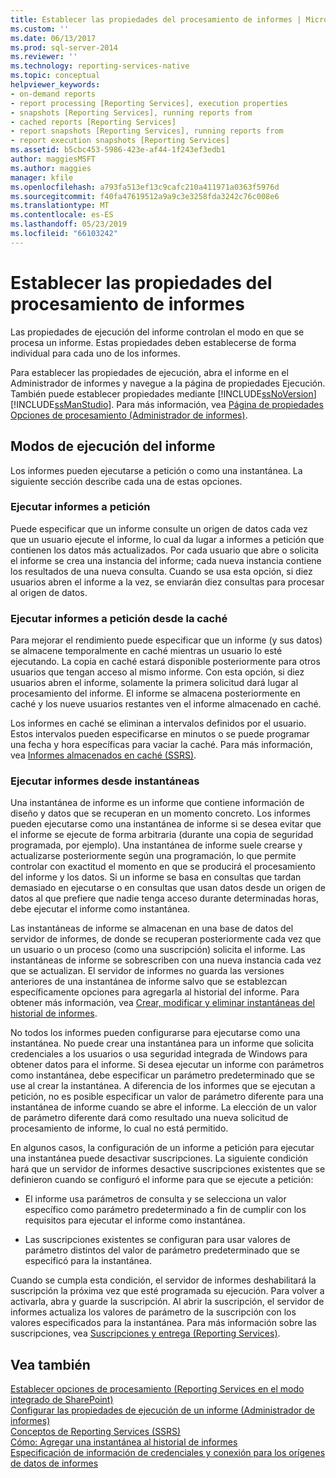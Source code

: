 ```yaml
---
title: Establecer las propiedades del procesamiento de informes | Microsoft Docs
ms.custom: ''
ms.date: 06/13/2017
ms.prod: sql-server-2014
ms.reviewer: ''
ms.technology: reporting-services-native
ms.topic: conceptual
helpviewer_keywords:
- on-demand reports
- report processing [Reporting Services], execution properties
- snapshots [Reporting Services], running reports from
- cached reports [Reporting Services]
- report snapshots [Reporting Services], running reports from
- report execution snapshots [Reporting Services]
ms.assetid: b5cbc453-5986-423e-af44-1f243ef3edb1
author: maggiesMSFT
ms.author: maggies
manager: kfile
ms.openlocfilehash: a793fa513ef13c9cafc210a411971a0363f5976d
ms.sourcegitcommit: f40fa47619512a9a9c3e3258fda3242c76c008e6
ms.translationtype: MT
ms.contentlocale: es-ES
ms.lasthandoff: 05/23/2019
ms.locfileid: "66103242"
---
```

# <a name="set-report-processing-properties"></a>Establecer las propiedades del procesamiento de informes
  Las propiedades de ejecución del informe controlan el modo en que se procesa un informe. Estas propiedades deben establecerse de forma individual para cada uno de los informes.  
  
 Para establecer las propiedades de ejecución, abra el informe en el Administrador de informes y navegue a la página de propiedades Ejecución. También puede establecer propiedades mediante [!INCLUDE[ssNoVersion](../../includes/ssnoversion-md.md)] [!INCLUDE[ssManStudio](../../includes/ssmanstudio-md.md)]. Para más información, vea [Página de propiedades Opciones de procesamiento &#40;Administrador de informes&#41;](../processing-options-properties-page-report-manager.md).  
  
## <a name="report-execution-modes"></a>Modos de ejecución del informe  
 Los informes pueden ejecutarse a petición o como una instantánea. La siguiente sección describe cada una de estas opciones.  
  
### <a name="running-reports-on-demand"></a>Ejecutar informes a petición  
 Puede especificar que un informe consulte un origen de datos cada vez que un usuario ejecute el informe, lo cual da lugar a informes a petición que contienen los datos más actualizados. Por cada usuario que abre o solicita el informe se crea una instancia del informe; cada nueva instancia contiene los resultados de una nueva consulta. Cuando se usa esta opción, si diez usuarios abren el informe a la vez, se enviarán diez consultas para procesar al origen de datos.  
  
### <a name="running-reports-on-demand-from-cache"></a>Ejecutar informes a petición desde la caché  
 Para mejorar el rendimiento puede especificar que un informe (y sus datos) se almacene temporalmente en caché mientras un usuario lo esté ejecutando. La copia en caché estará disponible posteriormente para otros usuarios que tengan acceso al mismo informe. Con esta opción, si diez usuarios abren el informe, solamente la primera solicitud dará lugar al procesamiento del informe. El informe se almacena posteriormente en caché y los nueve usuarios restantes ven el informe almacenado en caché.  
  
 Los informes en caché se eliminan a intervalos definidos por el usuario. Estos intervalos pueden especificarse en minutos o se puede programar una fecha y hora específicas para vaciar la caché. Para más información, vea [Informes almacenados en caché &#40;SSRS&#41;](caching-reports-ssrs.md).  
  
### <a name="running-reports-from-snapshots"></a>Ejecutar informes desde instantáneas  
 Una instantánea de informe es un informe que contiene información de diseño y datos que se recuperan en un momento concreto. Los informes pueden ejecutarse como una instantánea de informe si se desea evitar que el informe se ejecute de forma arbitraria (durante una copia de seguridad programada, por ejemplo). Una instantánea de informe suele crearse y actualizarse posteriormente según una programación, lo que permite controlar con exactitud el momento en que se producirá el procesamiento del informe y los datos. Si un informe se basa en consultas que tardan demasiado en ejecutarse o en consultas que usan datos desde un origen de datos al que prefiere que nadie tenga acceso durante determinadas horas, debe ejecutar el informe como instantánea.  
  
 Las instantáneas de informe se almacenan en una base de datos del servidor de informes, de donde se recuperan posteriormente cada vez que un usuario o un proceso (como una suscripción) solicita el informe. Las instantáneas de informe se sobrescriben con una nueva instancia cada vez que se actualizan. El servidor de informes no guarda las versiones anteriores de una instantánea de informe salvo que se establezcan específicamente opciones para agregarla al historial del informe. Para obtener más información, vea [Crear, modificar y eliminar instantáneas del historial de informes](create-modify-and-delete-snapshots-in-report-history.md).  
  
 No todos los informes pueden configurarse para ejecutarse como una instantánea. No puede crear una instantánea para un informe que solicita credenciales a los usuarios o usa seguridad integrada de Windows para obtener datos para el informe. Si desea ejecutar un informe con parámetros como instantánea, debe especificar un parámetro predeterminado que se use al crear la instantánea. A diferencia de los informes que se ejecutan a petición, no es posible especificar un valor de parámetro diferente para una instantánea de informe cuando se abre el informe. La elección de un valor de parámetro diferente dará como resultado una nueva solicitud de procesamiento de informe, lo cual no está permitido.  
  
 En algunos casos, la configuración de un informe a petición para ejecutar una instantánea puede desactivar suscripciones. La siguiente condición hará que un servidor de informes desactive suscripciones existentes que se definieron cuando se configuró el informe para que se ejecute a petición:  
  
-   El informe usa parámetros de consulta y se selecciona un valor específico como parámetro predeterminado a fin de cumplir con los requisitos para ejecutar el informe como instantánea.  
  
-   Las suscripciones existentes se configuran para usar valores de parámetro distintos del valor de parámetro predeterminado que se especificó para la instantánea.  
  
 Cuando se cumpla esta condición, el servidor de informes deshabilitará la suscripción la próxima vez que esté programada su ejecución. Para volver a activarla, abra y guarde la suscripción. Al abrir la suscripción, el servidor de informes actualiza los valores de parámetro de la suscripción con los valores especificados para la instantánea. Para más información sobre las suscripciones, vea [Suscripciones y entrega &#40;Reporting Services&#41;](../subscriptions/subscriptions-and-delivery-reporting-services.md).  
  
## <a name="see-also"></a>Vea también  
 [Establecer opciones de procesamiento &#40;Reporting Services en el modo integrado de SharePoint&#41;](../set-processing-options-reporting-services-in-sharepoint-integrated-mode.md)   
 [Configurar las propiedades de ejecución de un informe &#40;Administrador de informes&#41;](../reports/configure-execution-properties-for-a-report-report-manager.md)   
 [Conceptos de Reporting Services &#40;SSRS&#41;](../reporting-services-concepts-ssrs.md)   
 [Cómo: Agregar una instantánea al historial de informes](add-a-snapshot-to-report-history-report-manager.md)   
 [Especificación de información de credenciales y conexión para los orígenes de datos de informes](../report-data/specify-credential-and-connection-information-for-report-data-sources.md)  
  
  
